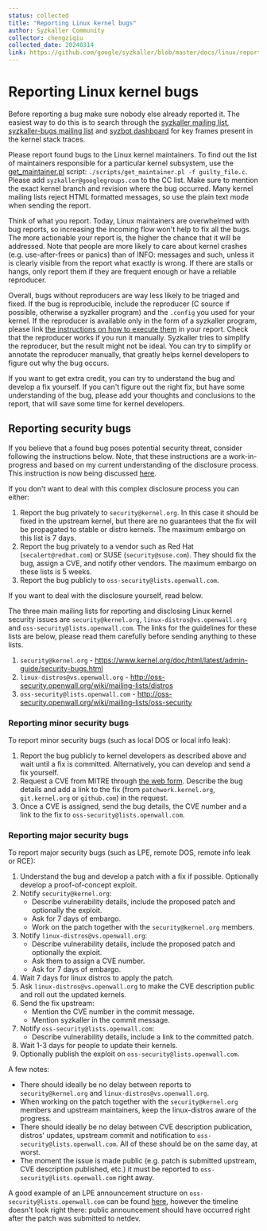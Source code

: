 ```yaml
---
status: collected
title: "Reporting Linux kernel bugs"
author: Syzkaller Community
collector: chengziqiu
collected_date: 20240314
link: https://github.com/google/syzkaller/blob/master/docs/linux/reporting_kernel_bugs.md
---
```


# Reporting Linux kernel bugs

Before reporting a bug make sure nobody else already reported it. The easiest way to do this is to search through the [syzkaller mailing list](https://groups.google.com/forum/#!forum/syzkaller), [syzkaller-bugs mailing list](https://groups.google.com/forum/#!forum/syzkaller-bugs) and [syzbot dashboard](https://syzkaller.appspot.com/upstream) for key frames present in the kernel stack traces.

Please report found bugs to the Linux kernel maintainers.
To find out the list of maintainers responsible for a particular kernel subsystem, use the [get_maintainer.pl](https://github.com/torvalds/linux/blob/master/scripts/get_maintainer.pl) script: `./scripts/get_maintainer.pl -f guilty_file.c`. Please add `syzkaller@googlegroups.com` to the CC list.
Make sure to mention the exact kernel branch and revision where the bug occurred.
Many kernel mailing lists reject HTML formatted messages, so use the plain text mode when sending the report.

Think of what you report. Today, Linux maintainers are overwhelmed with bug reports, so increasing the incoming flow won't help to fix all the bugs.
The more actionable your report is, the higher the chance that it will be addressed.
Note that people are more likely to care about kernel crashes (e.g. use-after-frees or panics) than of INFO: messages and such, unless it is clearly visible from the report what exactly is wrong.
If there are stalls or hangs, only report them if they are frequent enough or have a reliable reproducer.

Overall, bugs without reproducers are way less likely to be triaged and fixed.
If the bug is reproducible, include the reproducer (C source if possible, otherwise a syzkaller program) and the `.config` you used for your kernel.
If the reproducer is available only in the form of a syzkaller program, please link [the instructions on how to execute them](/docs/executing_syzkaller_programs.md) in your report.
Check that the reproducer works if you run it manually.
Syzkaller tries to simplify the reproducer, but the result might not be ideal.
You can try to simplify or annotate the reproducer manually, that greatly helps kernel developers to figure out why the bug occurs.

If you want to get extra credit, you can try to understand the bug and develop a fix yourself.
If you can't figure out the right fix, but have some understanding of the bug, please add your thoughts and conclusions to the report, that will save some time for kernel developers.

## Reporting security bugs

If you believe that a found bug poses potential security threat, consider following the instructions below.
Note, that these instructions are a work-in-progress and based on my current understanding of the disclosure process.
This instruction is now being discussed [here](http://seclists.org/oss-sec/2017/q3/242).

If you don't want to deal with this complex disclosure process you can either:

1. Report the bug privately to `security@kernel.org`. In this case it should be fixed in the upstream kernel, but there are no guarantees that the fix will be propagated to stable or distro kernels. The maximum embargo on this list is 7 days.
2. Report the bug privately to a vendor such as Red Hat (`secalert@redhat.com`) or SUSE (`security@suse.com`). They should fix the bug, assign a CVE, and notify other vendors. The maximum embargo on these lists is 5 weeks.
3. Report the bug publicly to `oss-security@lists.openwall.com`.

If you want to deal with the disclosure yourself, read below.

The three main mailing lists for reporting and disclosing Linux kernel security issues are `security@kernel.org`, `linux-distros@vs.openwall.org` and `oss-security@lists.openwall.com`.
The links for the guidelines for these lists are below, please read them carefully before sending anything to these lists.

1. `security@kernel.org` - https://www.kernel.org/doc/html/latest/admin-guide/security-bugs.html
2. `linux-distros@vs.openwall.org` - http://oss-security.openwall.org/wiki/mailing-lists/distros
3. `oss-security@lists.openwall.com` - http://oss-security.openwall.org/wiki/mailing-lists/oss-security

### Reporting minor security bugs

To report minor security bugs (such as local DOS or local info leak):

1. Report the bug publicly to kernel developers as described above and wait until a fix is committed. Alternatively, you can develop and send a fix yourself.
2. Request a CVE from MITRE through [the web form](https://cveform.mitre.org/). Describe the bug details and add a link to the fix (from `patchwork.kernel.org`, `git.kernel.org` or `github.com`) in the request.
3. Once a CVE is assigned, send the bug details, the CVE number and a link to the fix to `oss-security@lists.openwall.com`.

### Reporting major security bugs

To report major security bugs (such as LPE, remote DOS, remote info leak or RCE):

1. Understand the bug and develop a patch with a fix if possible. Optionally develop a proof-of-concept exploit.
2. Notify `security@kernel.org`:
    * Describe vulnerability details, include the proposed patch and optionally the exploit.
    * Ask for 7 days of embargo.
    * Work on the patch together with the `security@kernel.org` members.
3. Notify `linux-distros@vs.openwall.org`:
    * Describe vulnerability details, include the proposed patch and optionally the exploit.
    * Ask them to assign a CVE number.
    * Ask for 7 days of embargo.
4. Wait 7 days for linux distros to apply the patch.
5. Ask `linux-distros@vs.openwall.org` to make the CVE description public and roll out the updated kernels.
6. Send the fix upstream:
    * Mention the CVE number in the commit message.
    * Mention syzkaller in the commit message.
7. Notify `oss-security@lists.openwall.com`:
    * Describe vulnerability details, include a link to the committed patch.
8. Wait 1-3 days for people to update their kernels.
9. Optionally publish the exploit on `oss-security@lists.openwall.com`.

A few notes:

* There should ideally be no delay between reports to `security@kernel.org` and `linux-distros@vs.openwall.org`.
* When working on the patch together with the `security@kernel.org` members and upstream maintainers, keep the linux-distros aware of the progress.
* There should ideally be no delay between CVE description publication, distros' updates, upstream commit and notification to `oss-security@lists.openwall.com`. All of these should be on the same day, at worst.
* The moment the issue is made public (e.g. patch is submitted upstream, CVE description published, etc.) it must be reported to `oss-security@lists.openwall.com` right away.

A good example of an LPE announcement structure on `oss-security@lists.openwall.com` can be found [here](http://seclists.org/oss-sec/2016/q4/607), however the timeline doesn't look right there: public announcement should have occurred right after the patch was submitted to netdev.
